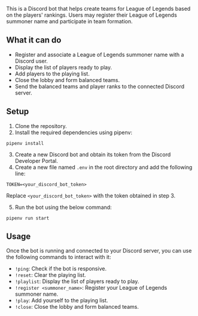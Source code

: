 This is a Discord bot that helps create teams for League of Legends based on the players' rankings. Users may register their League of Legends summoner name and participate in team formation.

## What it can do

- Register and associate a League of Legends summoner name with a Discord user.
- Display the list of players ready to play.
- Add players to the playing list.
- Close the lobby and form balanced teams.
- Send the balanced teams and player ranks to the connected Discord server.

## Setup

1. Clone the repository.
2. Install the required dependencies using pipenv:
```shell
pipenv install
```
3. Create a new Discord bot and obtain its token from the Discord Developer Portal.
4. Create a new file named `.env` in the root directory and add the following line:
```shell
TOKEN=<your_discord_bot_token>
```
Replace `<your_discord_bot_token>` with the token obtained in step 3.

5. Run the bot using the below command:
```shell
pipenv run start
```

## Usage

Once the bot is running and connected to your Discord server, you can use the following commands to interact with it:

- `!ping`: Check if the bot is responsive.
- `!reset`: Clear the playing list.
- `!playlist`: Display the list of players ready to play.
- `!register <summoner_name>`: Register your League of Legends summoner name.
- `!play`: Add yourself to the playing list.
- `!close`: Close the lobby and form balanced teams.